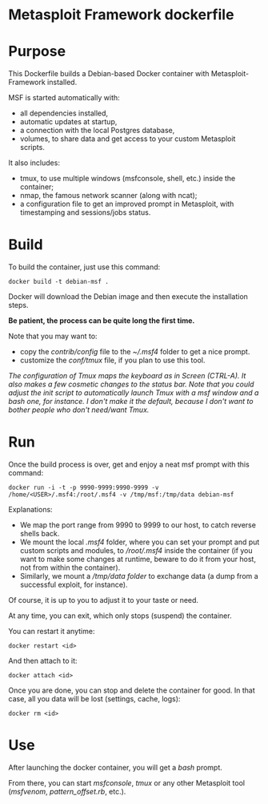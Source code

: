 # Metasploit Framework dockerfile

# Purpose

This Dockerfile builds a Debian-based Docker container with Metasploit-Framework installed.

MSF is started automatically with:

- all dependencies installed,
- automatic updates at startup,
- a connection with the local Postgres database,
- volumes, to share data and get access to your custom Metasploit scripts.

It also includes:

- tmux, to use multiple windows (msfconsole, shell, etc.) inside the container;
- nmap, the famous network scanner (along with ncat);
- a configuration file to get an improved prompt in Metasploit, with timestamping and sessions/jobs status.

# Build

To build the container, just use this command:

```
docker build -t debian-msf .
```

Docker will download the Debian image and then execute the installation steps.

**Be patient, the process can be quite long the first time.**

Note that you may want to:

- copy the *contrib/config* file to the *~/.msf4* folder to get a nice prompt.
- customize the *conf/tmux* file, if you plan to use this tool.

*The configuration of Tmux maps the keyboard as in Screen (CTRL-A). It also makes a few cosmetic changes to the status bar.
Note that you could adjust the init script to automatically launch Tmux with a msf window and a bash one, for instance. I don't make it the default, because I don't want to bother people who don't need/want Tmux.*

# Run

Once the build process is over, get and enjoy a neat msf prompt with this command:

```
docker run -i -t -p 9990-9999:9990-9999 -v /home/<USER>/.msf4:/root/.msf4 -v /tmp/msf:/tmp/data debian-msf
```

Explanations:

- We map the port range from 9990 to 9999 to our host, to catch reverse shells back.
- We mount the local *.msf4* folder, where you can set your prompt and put custom scripts and modules, to */root/.msf4* inside the container (if you want to make some changes at runtime, beware to do it from your host, not from within the container).
- Similarly, we mount a */tmp/data folder* to exchange data (a dump from a successful exploit, for instance).

Of course, it is up to you to adjust it to your taste or need.

At any time, you can exit, which only stops (suspend) the container.

You can restart it anytime:

```
docker restart <id>

```

And then attach to it:

```
docker attach <id>
```

Once you are done, you can stop and delete the container for good. In that case, all you data will be lost (settings, cache, logs):

```
docker rm <id>
```

# Use

After launching the docker container, you will get a *bash* prompt.

From there, you can start *msfconsole*, *tmux* or any other Metasploit tool (*msfvenom*, *pattern_offset.rb*, etc.).
